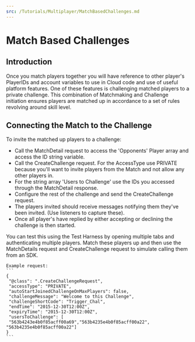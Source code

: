 ```yaml
---
src: /Tutorials/Multiplayer/MatchBasedChallenges.md
---
```


# Match Based Challenges

## Introduction

Once you match players together you will have reference to other player's PlayerIDs and account variables to use in Cloud code and use of useful platform features. One of these features is challenging matched players to a private challenge. This combination of Matchmaking and Challenge initiation ensures players are matched up in accordance to a set of rules revolving around skill level.

## Connecting the Match to the Challenge

To invite the matched up players to a challenge:

  * Call the MatchDetail request to access the 'Opponents' Player array and access the ID string variable.
  * Call the CreateChallenge request. For the AccessType use PRIVATE because you'll want to invite players from the Match and not allow any other players in.
  * For the string array 'Users to Challenge' use the IDs you accessed through the MatchDetail response.
  * Configure the rest of the challenge and send the CreateChallenge request.
  * The players invited should receive messages notifying them they've been invited. (Use listeners to capture these).
  * Once all player's have replied by either accepting or declining the challenge is then started.

You can test this using the Test Harness by opening multiple tabs and authenticating multiple players. Match these players up and then use the MatchDetails request and CreateChallenge request to simulate calling them from an SDK.


    Example request:
    ```
    {
     "@class": ".CreateChallengeRequest",
     "accessType": "PRIVATE",
     "autoStartJoinedChallengeOnMaxPlayers": false,
     "challengeMessage": "Welcome to this Challenge",
     "challengeShortCode": "Trigger_Chal",
     "endTime": "2015-12-30T12:00Z",
     "expiryTime": "2015-12-30T12:00Z",
     "usersToChallenge": [
     "563b4243e4b0f85acff00a69","563b4235e4b0f85acff00a22",
    "563b4235e4b0f85acff00a22"]
    }
    ```
